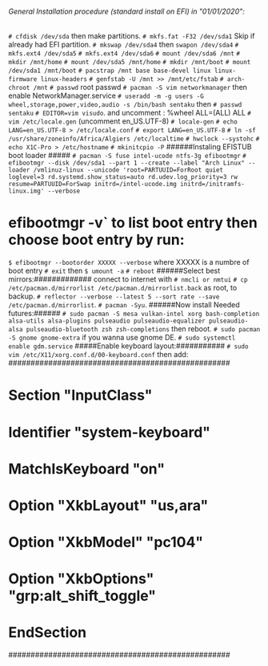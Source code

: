  ###### General Installation procedure (standard install on EFI) in "01/01/2020":
`# cfdisk /dev/sda` then make partitions.
`# mkfs.fat -F32 /dev/sda1` Skip if already had EFI partition.
`# mkswap /dev/sda4` then `swapon /dev/sda4`
`# mkfs.ext4 /dev/sda5`
`# mkfs.ext4 /dev/sda6`
`# mount /dev/sda6 /mnt`
`# mkdir /mnt/home`
`# mount /dev/sda5 /mnt/home`
`# mkdir /mnt/boot`
`# mount /dev/sda1 /mnt/boot`
`# pacstrap /mnt base base-devel linux linux-firmware linux-headers`
`# genfstab -U /mnt >> /mnt/etc/fstab`
`# arch-chroot /mnt`
`# passwd` root passwd
`# pacman -S vim networkmanager` then enable NetworkManager.service
`# useradd -m -g users -G wheel,storage,power,video,audio -s /bin/bash sentaku` then `# passwd sentaku`
`# EDITOR=vim visudo`. and uncomment : %wheel ALL=(ALL) ALL
`# vim /etc/locale.gen` (uncomment en_US.UTF-8)
`# locale-gen`
`# echo LANG=en_US.UTF-8 > /etc/locale.conf`
`# export LANG=en_US.UTF-8`
`# ln -sf /usr/share/zoneinfo/Africa/Algiers /etc/localtime`
`# hwclock --systohc`
`# echo X1C-Pro > /etc/hostname`
`# mkinitcpio -P`
  ######Instaling EFISTUB boot loader #####
`# pacman -S fuse intel-ucode ntfs-3g efibootmgr`
`# efibootmgr --disk /dev/sda1 --part 1 --create --label "Arch Linux" --loader /vmlinuz-linux --unicode 'root=PARTUUID=ForRoot quiet loglevel=3 rd.systemd.show_status=auto rd.udev.log_priority=3 rw resume=PARTUUID=ForSwap initrd=/intel-ucode.img initrd=/initramfs-linux.img' --verbose`
# efibootmgr -v` to list boot entry then choose boot entry by run:
`$ efibootmgr --bootorder XXXXX --verbose` where XXXXX is a numbre of boot entry 
`# exit` then `$ umount -a`
`# reboot`
  ######Select best mirrors:#############
connect to internet with `# nmcli or nmtui`
`# cp /etc/pacman.d/mirrorlist /etc/pacman.d/mirrorlist.back` as root, to backup.
`# reflector --verbose --latest 5 --sort rate --save /etc/pacman.d/mirrorlist`.
`# pacman -Syu`.
  ######Now install Needed futures:######
`# sudo pacman -S mesa vulkan-intel xorg bash-completion alsa-utils alsa-plugins pulseaudio pulseaudio-equalizer pulseaudio-alsa pulseaudio-bluetooth zsh zsh-completions` then reboot.
`# sudo pacman -S gnome gnome-extra` if you wanna use gnome DE.
`# sudo systemctl enable gdm.service`
  #####Enable keyboard layout:###########
`# sudo vim /etc/X11/xorg.conf.d/00-keyboard.conf` then add:
 ##################################################
 # Section "InputClass"
 #       Identifier "system-keyboard"
 #       MatchIsKeyboard "on"
 #       Option "XkbLayout" "us,ara"
 #       Option "XkbModel" "pc104"
 #       Option "XkbOptions" "grp:alt_shift_toggle"
 # EndSection
 ##################################################
